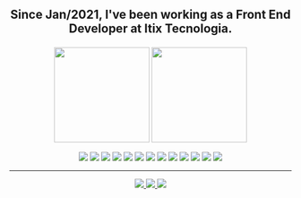 ## <p align="center" font-weight="bold"> Since Jan/2021, I've been working as a Front End Developer at Itix Tecnologia.</p>

<p align="center">
  <img height="170em"
  src="https://github-readme-stats.vercel.app/api?username=ricardorocker&hide=issues,contribs&show_icons=true&theme=radical" />
  <img height="170em"
      src="https://github-readme-stats.vercel.app/api/top-langs/?username=ricardorocker&langs_count=3&show=vue,react&hide=html,css,java,shaderlab,kotlin,hlsl&theme=radical">
</p>

<p align="center">
        <img src="https://img.shields.io/badge/-Vue%203-black?style=flat-square&logo=vuedotjs" />
        <img src="https://img.shields.io/badge/-React-black?style=flat-square&logo=react" />
        <img src="https://img.shields.io/badge/-Angular-black?style=flat-square&logo=angular&logoColor=red">
        <img src="https://img.shields.io/badge/-HTML5-black?style=flat-square&logo=html5" />
        <img src="https://img.shields.io/badge/-CSS3-black?style=flat-square&logo=css3&logoColor=blue" />
        <img src="https://img.shields.io/badge/-Bootstrap-black?style=flat-square&logo=bootstrap" />
        <img src="https://img.shields.io/badge/-JavaScript-black?style=flat-square&logo=javascript" />
        <img src="https://img.shields.io/badge/-TypeScript-black?style=flat-square&logo=TypeScript">
        <img src="https://img.shields.io/badge/-Git-black?style=flat-square&logo=git" />
        <img src="https://img.shields.io/badge/-GitHub-black?style=flat-square&logo=github" />
        <img src="https://img.shields.io/badge/-Docker-black?style=flat-square&logo=docker">
        <img src="https://img.shields.io/badge/-PostgreSQL-black?style=flat-square&logo=postgresql">
        <img src="https://img.shields.io/badge/-AzureDevops-black?style=flat-square&logo=azuredevops&logoColor=blue">
</p>

<hr>

<p align="center">
        <a href="https://www.linkedin.com/in/ricardo-s-rocker/">
            <img
                src="https://img.shields.io/badge/-ricardoRocker-blue?style=flat-square&logo=Linkedin&logoColor=white&link=https://www.linkedin.com/in/ricardo-s-rocker/" />
        </a>
        <a href="mailto: ricardo.santos.rocker@gmail.com.br">
            <img
                src="https://img.shields.io/badge/-ricardoRocker-c14438?style=flat-square&logo=Gmail&logoColor=white&link=mailto:ricardo.santos.rocker@gmail.com" />
        </a>
        <a href="https://ricardorocker.com.br">
            <img
                src="https://img.shields.io/badge/-ricardorocker.com-blue?style=flat-square&link=https://ricardorocker.com" />
        </a>
</p>

<!-- ![Snake animation](https://github.com/ricardorocker/ricardorocker/blob/output/github-contribution-grid-snake.svg)  -->

